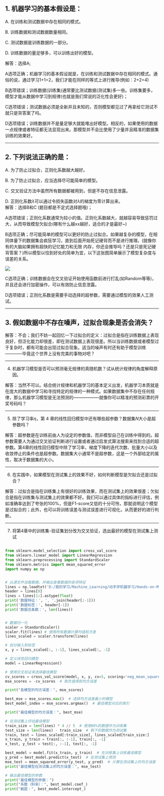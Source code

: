 ## 1. 机器学习的基本假设是： 

  A. 在训练和测试数据中存在相同的模式。

  B. 训练数据和测试数据数量相同。 

  C. 测试数据是训练数据的一部分。 

  D. 训练数据的量足够多，可以训练出好的模型。


解答：选择A;

A选项正确；机器学习的基本假设就是，在训练和测试数据中存在相同的模式。通俗的说，通过学习1+1=2，我们才能在同样的等式上进行推导(例如：2+2=4)

B选项错误；训练数据(训练集)通常要比测试数据(测试集)多一些。训练集要多，模型才能从数据中学习到规律(也就是我们常说的泛化性会更好)；
    
C选项错误；测试数据必须是全新并且未知的，否则模型都见过了再拿给它测试不就只是背答案了吗。

D选项错误；训练数据并不是量足够大就能堆出好模型。相反的，如果使用的数据一点规律或者特征都无法显现出来。那模型并不会比使用了少量并且精准的数据集训练的效果好。

---
## 2. 下列说法正确的是：   

   A. 为了防止过拟合，正则化系数越大越好。   

   B. 为了防止过拟合，应当选择尽可能简单的模型。   

   C. 交叉验证方法中虽然所有数据都被用到，但是不存在信息泄露。   
   
   D. 正则化系数$\lambda$可以通过令损失函数对$\lambda$的梯度为零计算出来。  
解答：选择B和C (题目都是不定式选择题哦)；

A选项错误；正则化系数通常为较小的值。正则化系数越大，就越容易导致惩罚过大，从而导致模型欠拟合(哪有什么越xx越好，适合的才是最好~)

B选项正确；尽可能简单的模型可以更好的防止过拟合。如果越复杂的模型，在相同体量下的数据集会疯狂学习，直到后面开始死记硬背而不是进行推理。(就像你有的大脑如果拥有超快的记忆能力和无限
内存，你还会推导吗？还是只是死记硬背答案？)所以模型以恰到好处的简单为宜，以下这张图简单展示了模型复杂度与误差的关系。

<img src="\machine_img1.png"/>

C选项正确；训练数据会在交叉验证开始使用函数前进行打乱(如Random等等)，并且还会进行加密操作，可以有效防止信息泄露。

D选项错误；正则化系数是需要手动选择的超参数，需要通过模型的效果人工测试。

---

## 3. 假如数据中不存在噪声，过拟合现象是否会消失？
   
解答：不会；我们不妨一起回忆一下过拟合的定义：过拟合是指在训练数据上表现良好，但泛化能力却很差，即在测试数据上表现很差。所以当训练数据或者模型过于复杂时，都有可能会出现过拟合现象。适当的噪声有时还有助于模型训练————毕竟这个世界上没有完美的事物对吧？

---
4. 机器学习模型是否可以预测毫无规律的真随机数？试从统计规律的角度解释原因。
   
解答：当然不可以。结合统计规律和机器学习的基本定义出发，机器学习本质就是在庞大的数据中学习和寻找特定的规律的一种模式。如果数据集中不存在任何规律，那么机器学习模型是无法预测的——————就像你可以精准的预测彩票的开奖号码吗？

---
5. 除了学习率$\eta$，第 4 章的线性回归模型中还有哪些超参数？数据集$N$大小是超参数吗？
   
解答：超参数是在训练前由人为设定的参数值，而非模型自己在训练中得到的。超参数需要人为通过交叉验证判断进行设置或者通过启发式算法搜索来找到合适的超参数。第4章的线性回归模型中除了学习率，梯度下降的迭代次数、批量大小以及收敛停止的条件也是超参数。数据集大小通常不是超参数，这是一个外部给定的属性，取决于数据集的大小。

---
6. 在实践中，如果模型在测试集上的效果不好，如何判断模型是欠拟合还是过拟合？
   
解答：过拟合是指在训练集上有很好的训练效果，而在测试集上的效果很差；欠拟合是指在训练集与测试集上的效果都不好。我们可以通过具体的指标进行评估，例如准确率达到了夸张的100%，但是F1-score又低的十分可怜，那就说明这个模型是过拟合的；此外，也可以将训练误差与测试误差进行可视化，从而更好的进行判断。

---

7. 将第4章中的训练集-验证集划分改为交叉验证，选出最好的模型在测试集上测试
   
```python
   
from sklearn.model_selection import cross_val_score
from sklearn.linear_model import LinearRegression
from sklearn.preprocessing import StandardScaler
from sklearn.metrics import mean_squared_error
import numpy as np


# 从源文件加载数据，并输出查看数据的各项特征
lines = np.loadtxt('D:/我的学习/Machine_Learning/动手学机器学习/Hands-on-ML/第4章 线性回归/USA_Housing.csv', delimiter=',', dtype='str')
header = lines[0]
lines = lines[1:].astype(float)
print('数据特征：', ', '.join(header[:-1]))
print('数据标签：', header[-1])
print('数据总条数：', len(lines))


# 数据归一化
scaler = StandardScaler()
scaler.fit(lines) # 使用所有数据计算均值和方差
lines_scaled = scaler.transform(lines)

# 划分输入和标签
x, y = lines_scaled[:, :-1], lines_scaled[:, -1]

# 定义线性回归模型
model = LinearRegression()

# 使用交叉验证来选择最佳模型
cv_scores = cross_val_score(model, x, y, cv=5, scoring='neg_mean_squared_error')
mse_scores = -cv_scores  # 取负值得到均方误差

print("各模型的均方误差：", mse_scores)

best_mse = mse_scores.max()  # 选择均方误差最小的模型
best_model_index = mse_scores.argmax()  # 最佳模型对应的索引

print("最佳模型的均方误差：", best_mse)

# 在测试集上评估最佳模型
train_size = len(lines) * 4 // 5  # 使用80%的数据作为训练集
test_size = len(lines) - train_size  # 剩下的数据作为测试集
train, test = lines_scaled[:train_size], lines_scaled[train_size:]
x_train, y_train = train[:, :-1], train[:, -1]
x_test, y_test = test[:, :-1], test[:, -1]

best_model = model.fit(x_train, y_train)  # 在训练集上训练最佳模型
y_pred = best_model.predict(x_test)  # 在测试集上预测
mse_test = mean_squared_error(y_test, y_pred)  # 计算在测试集上的均方误差
print("最佳模型在测试集上的均方误差：", mse_test)

# 输出最佳模型的参数
print("最佳模型的参数：")
print("系数（斜率）：", best_model.coef_)
print("截距：", best_model.intercept_)
